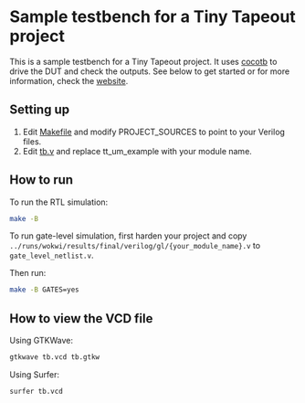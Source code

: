 # Sample testbench for a Tiny Tapeout project

This is a sample testbench for a Tiny Tapeout project. It uses [cocotb](https://docs.cocotb.org/en/stable/) to drive the DUT and check the outputs.
See below to get started or for more information, check the [website](https://tinytapeout.com/hdl/testing/).

## Setting up

1. Edit [Makefile](Makefile) and modify PROJECT_SOURCES to point to your Verilog files.
2. Edit [tb.v](tb.v) and replace tt_um_example with your module name.

## How to run

To run the RTL simulation:

```sh
make -B
```

To run gate-level simulation, first harden your project and copy `../runs/wokwi/results/final/verilog/gl/{your_module_name}.v` to `gate_level_netlist.v`.

Then run:

```sh
make -B GATES=yes
```

## How to view the VCD file

Using GTKWave:

```sh
gtkwave tb.vcd tb.gtkw
```

Using Surfer:

```sh
surfer tb.vcd
```

